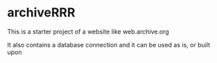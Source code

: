 # archiveRRR
This is a starter project of a website like web.archive.org

It also contains a database connection and it can be used as is, or built upon
